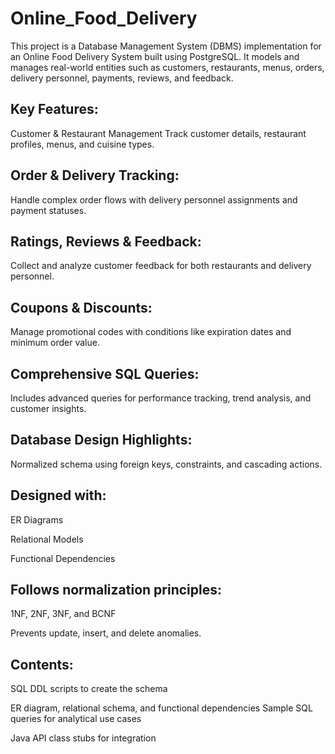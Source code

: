 # Online_Food_Delivery
This project is a Database Management System (DBMS) implementation for an Online Food Delivery System built using PostgreSQL. It models and manages real-world entities such as customers, restaurants, menus, orders, delivery personnel, payments, reviews, and feedback.

## Key Features:
Customer & Restaurant Management
Track customer details, restaurant profiles, menus, and cuisine types.

## Order & Delivery Tracking:
Handle complex order flows with delivery personnel assignments and payment statuses.

## Ratings, Reviews & Feedback:
Collect and analyze customer feedback for both restaurants and delivery personnel.

## Coupons & Discounts:
Manage promotional codes with conditions like expiration dates and minimum order value.

## Comprehensive SQL Queries:
Includes advanced queries for performance tracking, trend analysis, and customer insights.

## Database Design Highlights:
Normalized schema using foreign keys, constraints, and cascading actions.

## Designed with:

ER Diagrams

Relational Models

Functional Dependencies

## Follows normalization principles:

1NF, 2NF, 3NF, and BCNF

Prevents update, insert, and delete anomalies.

## Contents:
SQL DDL scripts to create the schema

ER diagram, relational schema, and functional dependencies
Sample SQL queries for analytical use cases

Java API class stubs for integration



